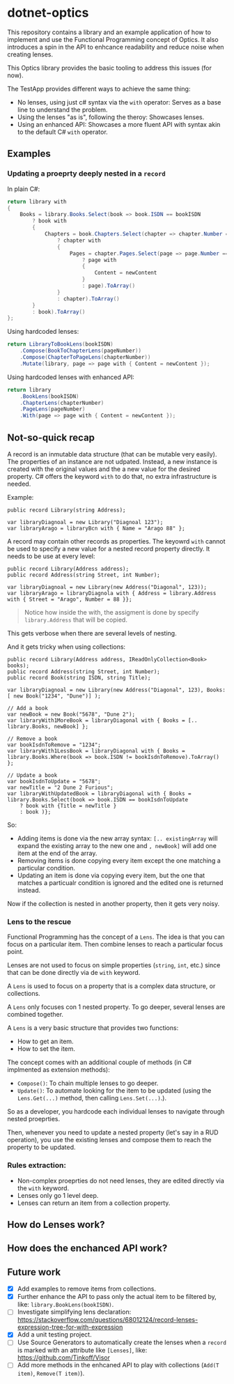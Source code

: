 # dotnet-optics
This repository contains a library and an example application of how to implement and use the Functional Programming concept of Optics. It also introduces a spin in the API to enhcance readability and reduce noise when creating lenses.

This Optics library provides the basic tooling to address this issues (for now).

The TestApp provides different ways to achieve the same thing:
- No lenses, using just c# syntax via the `with` operator: Serves as a base line to understand the problem.
- Using the lenses "as is", following the theroy: Showcases lenses.
- Using an enhanced API: Showcases a more fluent API with syntax akin to the default C# `with` operator.

## Examples

### Updating a proeprty deeply nested in a `record`

In plain C#:
```csharp
return library with
{
    Books = library.Books.Select(book => book.ISDN == bookISDN
        ? book with
        {
            Chapters = book.Chapters.Select(chapter => chapter.Number == chapterNumber
                ? chapter with
                {
                    Pages = chapter.Pages.Select(page => page.Number == pageNumber
                        ? page with
                        {
                            Content = newContent
                        }
                        : page).ToArray()
                }
                : chapter).ToArray()
        }
        : book).ToArray()
};
```

Using hardcoded lenses:
```csharp
return LibraryToBookLens(bookISDN)
    .Compose(BookToChapterLens(pageNumber))
    .Compose(ChapterToPageLens(chapterNumber))
    .Mutate(library, page => page with { Content = newContent });
```

Using hardcoded lenses with enhanced API:
```csharp
return library
    .BookLens(bookISDN)
    .ChapterLens(chapterNumber)
    .PageLens(pageNumber)
    .With(page => page with { Content = newContent });
```

## Not-so-quick recap
A record is an inmutable data structure (that can be mutable very easily). The properties of an instance are not udpated. Instead, a new instance is created with the original values and the a new value for the desired property. C# offers the keyword `with` to do that, no extra infrastructure is needed.

Example:
```
public record Library(string Address);

var libraryDiagnoal = new Library("Diagnoal 123");
var libraryArago = libraryBcn with { Name = "Arago 88" };
```

A record may contain other records as properties. The keyowrd `with` cannot be used to specify a new value for a nested record property directly. It needs to be use at every level:
```
public record Library(Address address);
public record Address(string Street, int Number);

var libraryDiagnoal = new Library(new Address("Diagonal", 123));
var libraryArago = libraryDiagnola with { Address = library.Address with { Street = "Arago", Number = 88 }};
```
> Notice how inside the with, the assigment is done by specify `library.Address` that will be copied.

This gets verbose when there are several levels of nesting.

And it gets tricky when using collections:
```
public record Library(Address address, IReadOnlyCollection<Book> books);
public record Address(string Street, int Number);
public record Book(string ISDN, string Title);

var libraryDiagnoal = new Library(new Address("Diagonal", 123), Books: [ new Book("1234", "Dune")] );

// Add a book
var newBook = new Book("5678", "Dune 2");
var libraryWith1MoreBook = libraryDiagonal with { Books = [.. library.Books, newBook] };

// Remove a book
var bookIsdnToRemove = "1234";
var libraryWith1LessBook = libraryDiagonal with { Books = library.Books.Where(book => book.ISDN != bookIsdnToRemove).ToArray() };

// Update a book
var bookIsdnToUpdate = "5678";
var newTitle = "2 Dune 2 Furious";
var libraryWithUpdatedBook = libraryDiagonal with { Books = library.Books.Select(book => book.ISDN == bookIsdnToUpdate
    ? book with {Title = newTitle }
    : book )};
```

So:
- Adding items is done via the new array syntax: `[.. existingArray` will expand the existing array to the new one and `, newBook]` will add one item at the end of the array.
- Removing items is done copying every item except the one matching a particular condition.
- Updating an item is done via copying every item, but the one that matches a particualr condition is ignored and the edited one is returned instead.

Now if the collection is nested in another property, then it gets very noisy.

### Lens to the rescue

Functional Programming has the concept of a `Lens`. The idea is that you can focus on a particular item. Then combine lenses to reach a particular focus point.

Lenses are not used to focus on simple properties (`string`, `int`, etc.) since that can be done directly via de `with` keyword.

A `Lens` is used to focus on a property that is a complex data structure, or collections.

A `Lens` only focuses con 1 nested property. To go deeper, several lenses are combined together.

A `Lens` is a very basic structure that provides two functions:
- How to get an item.
- How to set the item.

The concept comes with an additional couple of methods (in C# implmented as extension methods):
- `Compose()`: To chain multiple lenses to go deeper.
- `Update()`: To automate looking for the item to be updated (using the `Lens.Get(...)` method, then calling `Lens.Set(...)`.).

So as a developer, you hardcode each individual lenses to navigate through nested proeprties.

Then, whenever you need to update a nested property (let's say in a RUD operation), you use the existing lenses and compose them to reach the property to be updated.

### Rules extraction:
- Non-complex proeprties do not need lenses, they are edited directly via the `with` keyword.
- Lenses only go 1 level deep.
- Lenses can return an item from a collection property.

## How do Lenses work?

## How does the enchanced API work?

## Future work
- [x] Add examples to remove items from collections.
- [x] Further enhance the API to pass only the actual item to be filtered by, like: `library.BookLens(bookISDN)`.
- [ ] Investigate simplifying lens declaration: https://stackoverflow.com/questions/68012124/record-lenses-expression-tree-for-with-expression
- [x] Add a unit testing project.
- [ ] Use Source Generators to automatically create the lenses when a `record` is marked with an attribute like `[Lenses]`, like: https://github.com/Tinkoff/Visor
- [ ] Add more methods in the enhcaned API to play with collections (`Add(T item)`, `Remove(T item)`).
